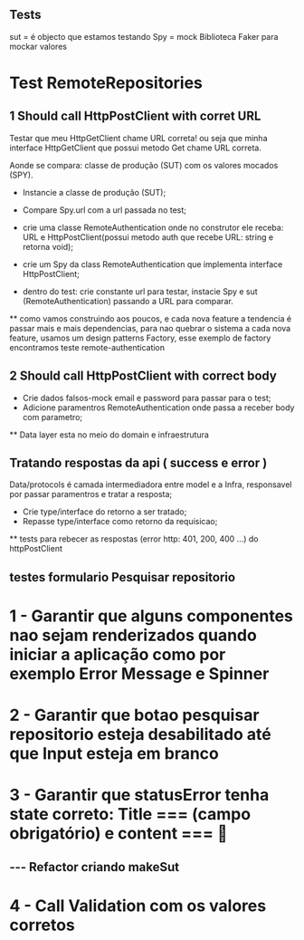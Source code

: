 ## Tests

sut = é objecto que estamos testando
Spy = mock
Biblioteca Faker para mockar valores

# Test RemoteRepositories

## 1 Should call HttpPostClient with corret URL

Testar que meu HttpGetClient chame URL correta! ou seja que minha interface HttpGetClient que possui metodo Get chame URL correta.

Aonde se compara: classe de produção (SUT) com os valores mocados (SPY).

- Instancie a classe de produção (SUT);
- Compare Spy.url com a url passada no test;

- crie uma classe RemoteAuthentication onde no construtor ele receba: URL e HttpPostClient(possui metodo auth que recebe URL: string e retorna void);
- crie um Spy da class RemoteAuthentication que implementa interface HttpPostClient;
- dentro do test: crie constante url para testar, instacie Spy e sut (RemoteAuthentication) passando a URL para comparar.

\*\* como vamos construindo aos poucos, e cada nova feature a tendencia é passar mais e mais dependencias, para nao quebrar o sistema a cada nova feature, usamos um design patterns Factory, esse exemplo de factory encontramos teste remote-authentication

## 2 Should call HttpPostClient with correct body

- Crie dados falsos-mock email e password para passar para o test;
- Adicione paramentros RemoteAuthentication onde passa a receber body com parametro;

\*\* Data layer esta no meio do domain e infraestrutura

## Tratando respostas da api ( success e error )

Data/protocols é camada intermediadora entre model e a Infra, responsavel por passar paramentros e tratar a resposta;

- Crie type/interface do retorno a ser tratado;
- Repasse type/interface como retorno da requisicao;

\*\* tests para rebecer as respostas (error http: 401, 200, 400 ...) do httpPostClient

## testes formulario Pesquisar repositorio

# 1 - Garantir que alguns componentes nao sejam renderizados quando iniciar a aplicação como por exemplo Error Message e Spinner

# 2 - Garantir que botao pesquisar repositorio esteja desabilitado até que Input esteja em branco

# 3 - Garantir que statusError tenha state correto: Title === (campo obrigatório) e content === 🔴

## --- Refactor criando makeSut

# 4 - Call Validation com os valores corretos
